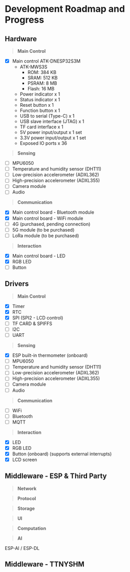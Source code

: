 # Development Roadmap and Progress

## Hardware

>**Main Control**

- [x] Main control ATK-DNESP32S3M
    - ATK-MWS3S
        - ROM: 384 KB
        - SRAM: 512 KB
        - PSRAM: 8 MB
        - Flash: 16 MB
    - Power indicator x 1
    - Status indicator x 1
    - Reset button x 1
    - Function button x 1
    - USB to serial (Type-C) x 1
    - USB slave interface (JTAG) x 1
    - TF card interface x 1
    - 5V power input/output x 1 set
    - 3.3V power input/output x 1 set
    - Exposed IO ports x 36

>**Sensing**

- [ ] MPU6050
- [ ] Temperature and humidity sensor (DHT11)
- [ ] Low-precision accelerometer (ADXL362)
- [ ] High-precision accelerometer (ADXL355)
- [ ] Camera module
- [ ] Audio

>**Communication**

- [x] Main control board - Bluetooth module
- [x] Main control board - WiFi module
- [ ] 4G (purchased, pending connection)
- [ ] 5G module (to be purchased)
- [ ] LoRa module (to be purchased)

>**Interaction**

- [x] Main control board - LED
- [x] RGB LED
- [ ] Button

## Drivers

>**Main Control**

- [x] Timer
- [x] RTC
- [x] SPI (SPI2 - LCD control)
- [ ] TF CARD & SPIFFS
- [ ] I2C
- [ ] UART

>**Sensing**

- [x] ESP built-in thermometer (onboard)
- [ ] MPU6050
- [ ] Temperature and humidity sensor (DHT11)
- [ ] Low-precision accelerometer (ADXL362)
- [ ] High-precision accelerometer (ADXL355)
- [ ] Camera module
- [ ] Audio

>**Communication**

- [ ] WiFi
- [ ] Bluetooth
- [ ] MQTT

>**Interaction**

- [x] LED
- [x] RGB LED
- [x] Button (onboard) (supports external interrupts)
- [x] LCD screen

## Middleware - ESP & Third Party

>**Network**

>**Protocol**

>**Storage**

>**UI**

>**Computation**

>**AI**

ESP-AI / ESP-DL

## Middleware - TTNYSHM




